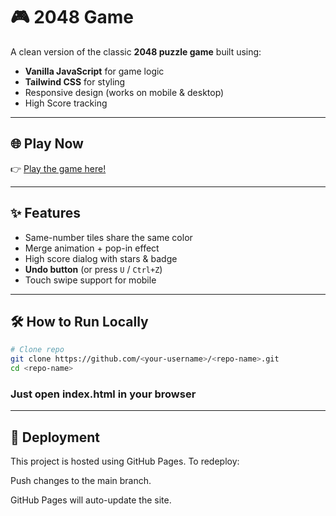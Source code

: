 # 🎮 2048 Game 
A clean version of the classic **2048 puzzle game** built using:
- **Vanilla JavaScript** for game logic  
- **Tailwind CSS** for styling  
- Responsive design (works on mobile & desktop)  
- High Score tracking  

---

## 🌐 Play Now
👉 [Play the game here!](https://rakshithakb5.github.io/2048_game/)

---

## ✨ Features
- Same-number tiles share the same color  
- Merge animation + pop-in effect  
- High score dialog with stars & badge  
- **Undo button** (or press `U` / `Ctrl+Z`)  
- Touch swipe support for mobile  

---

## 🛠️ How to Run Locally
```bash
# Clone repo
git clone https://github.com/<your-username>/<repo-name>.git
cd <repo-name>
```
### Just open index.html in your browser

---

## 🚀 Deployment

This project is hosted using GitHub Pages.
To redeploy:

Push changes to the main branch.

GitHub Pages will auto-update the site.

